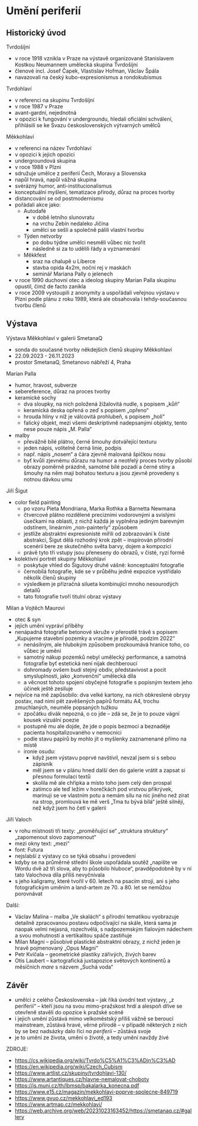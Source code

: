 # Umění periferií

## Historický úvod

Tvrdošíjní
  * v roce 1918 vznikla v Praze na výstavě organizované Stanislavem Kostkou Neumannem umělecká skupina Tvrdošíjní
  * členové incl. Josef Čapek, Vlastislav Hofman, Václav Špála
  * navazovali na český kubo-expresionismus a rondokubismus

Tvrdohlaví
  * v referenci na skupinu Tvrdošíjní
  * v roce 1987 v Praze
  * avant-gardní, nejednotná
  * v opozici k fungování v undergroundu, hledali oficiální schválení, přihlásili se ke Svazu československých výtvarných umělců

Měkkohlaví
  * v referenci na název Tvrdohlaví
  * v opozici k jejich opozici
  * undergroundová skupina
  * v roce 1988 v Plzni
  * sdružuje umělce z periferií Čech, Moravy a Slovenska
  * napůl hravá, napůl vážná skupina
  * svérázný humor, anti-institucionalismus
  * konceptuální myšlení, tematizace přírody, důraz na proces tvorby
  * distancování se od postmodernismu
  * pořádali akce jako:
    * Autodafé
      * v době letního slunovratu
      * na vrchu Zebín nedaleko Jičína
      * umělci se sešli a společně pálili vlastní tvorbu
    * Týden netvorby
      * po dobu týdne umělci nesměli vůbec nic tvořit
      * následně si za to udělili řády a vyznamenání
    * Měkkfest
      * sraz na chalupě u Liberce
      * stavba opida 4x2m, noční rej v maskách
      * seminář Mariana Pally o jelenech
  * v roce 1990 duchovní otec a ideolog skupiny Marian Palla skupinu opustil, čímž de facto zanikla
  * v roce 2009 vystoupili z anonymity a uspořádali veřejnou výstavu v Plzni podle plánu z roku 1989, která ale obsahovala i tehdy-současnou tvorbu členů

## Výstava

Výstava Měkkohlaví v galerii SmetanaQ
  * sonda do současné tvorby někdejších členů skupiny Měkkohlaví
  * 22.09.2023 - 26.11.2023
  * prostor SmetanaQ, Smetanovo nábřeží 4, Praha

Marian Palla
  * humor, hravost, subverze
  * sebereference, důraz na proces tvorby
  * keramické sochy
    * dva sloupky, na nich položená žížalovitá nudle, s popisem „kůň“
    * keramická deska opřená o zeď s popisem „opřeno“
    * hrouda hlíny v níž je válcovitá prohlubeň, s popisem „holí“
    * falický objekt, mezi všemi deskriptivně nadepsanými objekty, tento nese pouze nápis „M. Palla“
  * malby
    * převážně bílé plátno, černé šmouhy dotvářející texturu
    * jeden nápis, volitelně černá linie, podpis
    * např. nápis „nosem“ a čára zjevně malovaná špičkou nosu
    * byť kvůli zjevnému důrazu na humor a neotřelý proces tvorby působí obrazy poměrně prázdně, samotné bílé pozadí a černé stíny a šmouhy na něm mají bohatou texturu a jsou zjevně provedeny s notnou dávkou umu

Jiří Šigut
  * color field painting
    * po vzoru Pieta Mondriana, Marka Rothka a Barnetta Newmana
    * čtvercové plátno rozdělené precizními vodorovnými a svislými úsečkami na oblasti, z nichž každá je vyplněna jediným barevným odstínem, lineárním „non-painterly“ způsobem
    * jestliže abstraktní expresionisté mířili od zobrazování k čisté abstrakci, Šigut dělá rozhodný krok zpět – inspirován přírodní scenérií bere ze skutečného světa barvy, dojem a kompozici 
    * právě tyto tři vstupy jsou přeneseny do obrazů, v čisté, ryzí formě
  * kolektivní portrét skupiny Měkkohlaví
    * poskytuje vhled do Šigutovy druhé vášně: konceptuální fotografie
    * černobílá fotografie, kde se v průběhu jedné expozice vystřídalo několik členů skupiny
    * výsledkem je přízračná silueta kombinující mnoho nesourodých detailů
    * tato fotografie tvoří titulní obraz výstavy

Milan a Vojtěch Maurovi
  * otec & syn
  * jejich umění vypráví příběhy
  * nenápadná fotografie betonové skruže v přerostlé trávě s popisem „Kupujeme stavební pozemky a vracíme je přírodě, podzim 2022“
    * nenásilným, ale hlubokým způsobem prozkoumává hranice toho, co vůbec je umění
    * samotný nákup pozemků nebyl umělecký performance, a samotná fotografie byť estetická není nijak dechberoucí
    * dohromady ovšem budí stejný obdiv, představivost a pocit smysluplnosti, jako „konvenční“ umělecká díla
    * a věcnost tohoto spojení obyčejné fotografie s popisným textem jeho účinek ještě zesiluje
  * nejvíce na mě zapůsobilo: dva velké kartony, na nich obkreslené obrysy postav, nad nimi pět zavěšených papírů formátu A4, trochu zmuchlaných, neuměle popsaných tužkou
    * zpočátku divák nepozná, o co jde – zdá se, že je to pouze vágní kousek vizuální poezie
    * postupně mu ale dojde, že jde o popis bezmoci a beznaděje pacienta hospitalizovaného v nemocnici
    * podle stavu papírů by mohlo jít o myšlenky zaznamenané přímo na místě
    * ironie osudu:
      * když jsem výstavu poprvé navštívil, nevzal jsem si s sebou zápisník
      * měl jsem se v plánu hned další den do galerie vrátit a zapsat si přesnou formulaci textů
      * skolila mě ale chřipka a místo toho jsem celý den prospal
      * zatímco ale teď ležím v horečkách pod vrstvou přikrývek, marinuji se ve vlastním potu a nemám sílu na nic jiného než zírat na strop, promlouvá ke mě verš „Tma tu bývá bílá“ ještě silnějí, než když jsem ho četl v galerii

Jiří Valoch
  * v rohu místnosti tři texty: „proměňující se“ „struktura struktury“ „zapomenout slovo zapomenout“
  * mezi okny text: „mezi“
  * font: Futura
  * nejslabší z výstavy co se týká obsahu i provedení
  * kdyby se na průměrné střední škole uspořádala soutěž „napište ve Wordu dvě až tři slova, aby to působilo hluboce“, pravděpodobně by v ní tato Valochova díla příliš nevyčnívala
  * s jeho kaligramy, které tvořil v 60. letech na psacím stroji, ani s jeho fotografickým uměním a land-artem ze 70. a 80. let se nemůžou porovnávat

Další:
  * Václav Malina – malba „Ve skalách“ s přírodní tematikou vyobrazuje detailně zpracovanou postavu odpočívající na skále, která sama je naopak velmi nejasná, rozechvělá, s nadpozemským fialovým nádechem a svou mohutností a vertikalitou spáče zastiňuje
  * Milan Magni – působivé plastické abstraktní obrazy, z nichž jeden je hravě pojmenovaný „Opus Magni“
  * Petr Kvíčala – geometrické plastiky zářivých, živých barev
  * Otis Laubert – kartografická juxtapozice světových kontinentů a měsíčních _mare_ s názvem „Suchá voda“

## Závěr
  * umělci z celého Československa – jak říká úvodní text výstavy, „z periferií“ – kteří jsou na svou mimo-pražskost hrdí a alespoň dříve se otevřeně stavěli do opozice k pražské scéně
  * i jejich umění zůstává mimo velkoměstský příliš vážně se beroucí mainstream, zůstává hravé, věrné přírodě – v případě některých z nich by se bez nadsázky dalo říci _na periferii_ – zůstává svoje
  * je to umění ze života, umění o životě, a tedy umění navždy živé


ZDROJE:
  * https://cs.wikipedia.org/wiki/Tvrdo%C5%A1%C3%ADjn%C3%AD
  * https://en.wikipedia.org/wiki/Czech_Cubism
  * https://www.artlist.cz/skupiny/tvrdohlavi-130/
  * https://www.artantiques.cz/hlavne-nemalovat-choboty
  * https://is.muni.cz/th/lbmsp/bakalarka_konecna.pdf
  * https://www.e15.cz/magazin/mekkohlavi-poprve-spolecne-849719
  * https://www.gvuo.cz/mekkohlavi_ed193
  * https://www.artmap.cz/mekkohlavi/
  * https://web.archive.org/web/20231023163452/https://smetanaq.cz/#gallery
  